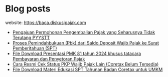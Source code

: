 # Blog posts

website: https://baca.diskusipajak.com

<!-- BLOG-POST-LIST:START -->
- [Pengajuan Permohonan Pengembalian Pajak yang Seharusnya Tidak Terutang PYYSTT](https://baca.diskusipajak.com/pengajuan-permohonan-pengembalian-pajak-yang-seharusnya-tidak-terutang-pyystt/)
- [Proses Pemindahbukuan &lpar;Pbk&rpar; dari Saldo Deposit Wajib Pajak ke Surat Pemberitahuan &lpar;SPT&rpar;](https://baca.diskusipajak.com/proses-pemindahbukuan-pbk-dari-saldo-deposit-wajib-pajak-ke-surat-pemberitahuan-spt/)
- [File Download Presentasi PMK 81 tahun 2024 khusus tatacara Pembayaran dan Penyetoran Pajak](https://baca.diskusipajak.com/file-download-presentasi-pmk-81-tahun-2024-khusus-tatacara-pembayaran-dan-penyetoran-pajak/)
- [Cara Resmi Cek Status PKP Wajib Pajak Lain &lpar;Coretax Belum Tersedia&rpar;](https://baca.diskusipajak.com/cara-resmi-cek-status-pkp-wajib-pajak-lain-coretax-belum-tersedia/)
- [File Download Materi Edukasi SPT Tahunan Badan Coretax untuk UMKM](https://baca.diskusipajak.com/file-download-umkm-materi-edukasi-spt-tahunan-badan-coretax/)
<!-- BLOG-POST-LIST:END -->

<!--
**kelaspajak/kelaspajak** is a ✨ _special_ ✨ repository because its `README.md` (this file) appears on your GitHub profile.

Here are some ideas to get you started:

- 🔭 I’m currently working on ...
- 🌱 I’m currently learning ...
- 👯 I’m looking to collaborate on ...
- 🤔 I’m looking for help with ...
- 💬 Ask me about ...
- 📫 How to reach me: ...
- 😄 Pronouns: ...
- ⚡ Fun fact: ...
-->

